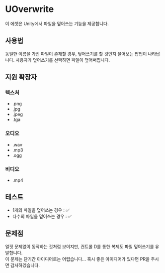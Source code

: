 # UOverwrite

이 에셋은 Unity에서 파일을 덮어쓰는 기능을 제공합니다.

## 사용법

동일한 이름을 가진 파일이 존재할 경우, 덮어쓰기를 할 것인지 물어보는 팝업이 나타납니다. 사용자가 덮어쓰기를 선택하면 파일이 덮어써집니다.

## 지원 확장자

### 텍스처

- .png
- .jpg
- .jpeg
- .tga

### 오디오

- .wav
- .mp3
- .ogg

### 비디오

- .mp4

## 테스트
- 1개의 파일을 덮어쓰는 경우 : ✅
- 다수의 파일을 덮어쓰는 경우 : ✅

## 문제점

얼핏 문제없이 동작하는 것처럼 보이지만, 컨트롤 D를 통한 복제도 파일 덮어쓰기를 유발합니다.  
이 문제는 단기간 아이디어로는 어렵습니다... 혹시 좋은 아이디어가 있다면 PR을 주시면 감사하겠습니다.


